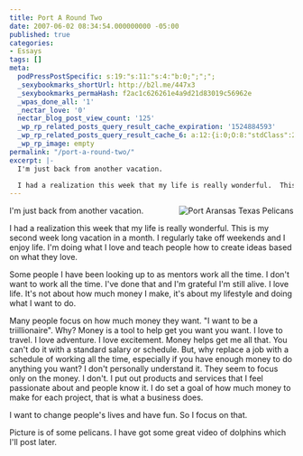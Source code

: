 ```yaml
---
title: Port A Round Two
date: 2007-06-02 08:34:54.000000000 -05:00
published: true
categories:
- Essays
tags: []
meta:
  podPressPostSpecific: s:19:"s:11:"s:4:"b:0;";";";
  _sexybookmarks_shortUrl: http://b2l.me/447x3
  _sexybookmarks_permaHash: f2ac1c626261e4a9d21d83019c56962e
  _wpas_done_all: '1'
  _nectar_love: '0'
  nectar_blog_post_view_count: '125'
  _wp_rp_related_posts_query_result_cache_expiration: '1524884593'
  _wp_rp_related_posts_query_result_cache_6: a:12:{i:0;O:8:"stdClass":2:{s:7:"post_id";s:3:"200";s:5:"score";s:18:"30.907025346333537";}i:1;O:8:"stdClass":2:{s:7:"post_id";s:3:"293";s:5:"score";s:17:"27.51146650060076";}i:2;O:8:"stdClass":2:{s:7:"post_id";s:3:"869";s:5:"score";s:17:"23.25825248031707";}i:3;O:8:"stdClass":2:{s:7:"post_id";s:2:"95";s:5:"score";s:18:"23.242566125593616";}i:4;O:8:"stdClass":2:{s:7:"post_id";s:2:"26";s:5:"score";s:17:"22.56175387264505";}i:5;O:8:"stdClass":2:{s:7:"post_id";s:3:"222";s:5:"score";s:18:"19.893702007524755";}i:6;O:8:"stdClass":2:{s:7:"post_id";s:4:"1801";s:5:"score";s:18:"19.515121555148017";}i:7;O:8:"stdClass":2:{s:7:"post_id";s:3:"585";s:5:"score";s:18:"19.486803679662845";}i:8;O:8:"stdClass":2:{s:7:"post_id";s:3:"146";s:5:"score";s:18:"18.925376873506156";}i:9;O:8:"stdClass":2:{s:7:"post_id";s:3:"206";s:5:"score";s:17:"18.91143953476208";}i:10;O:8:"stdClass":2:{s:7:"post_id";s:4:"1766";s:5:"score";s:18:"18.525784498572417";}i:11;O:8:"stdClass":2:{s:7:"post_id";s:3:"371";s:5:"score";s:18:"17.330110497061177";}}
  _wp_rp_image: empty
permalink: "/port-a-round-two/"
excerpt: |-
  I'm just back from another vacation.

  I had a realization this week that my life is really wonderful.  This is my second week long vacation in a month.  I regularly take off weekends and I enjoy life.  I'm doing what I love and teach people how to create ideas based on what they love.
---
```

<p><a href="https://christopher-sherrod.blisslifepress.com/wp-content/uploads/sites/2/img_3660.jpg" title="Port Aransas Texas Pelicans" rel="nofollow"><img align="right" src="https://christopher-sherrod.blisslifepress.com/wp-content/uploads/sites/2/img_3660.thumbnail.jpg" alt='Port Aransas Texas Pelicans' / rel="nofollow"/></a>I'm just back from another vacation.</p>
<p>I had a realization this week that my life is really wonderful.  This is my second week long vacation in a month.  I regularly take off weekends and I enjoy life.  I'm doing what I love and teach people how to create ideas based on what they love.</p>
<p>Some people I have been looking up to as mentors work all the time.  I don't want to work all the time.  I've done that and I'm grateful I'm still alive.  I love life.  It's not about how much money I make, it's about my lifestyle and doing what I want to do.</p>
<p>Many people focus on how much money they want.  "I want to be a triillionaire".  Why?  Money is a tool to help get you want you want.  I love to travel.  I love adventure.  I love excitement.  Money helps get me all that.  You can't do it with a standard salary or schedule.  But, why replace a job with a schedule of working all the time, especially if you have enough money to do anything you want?  I don't personally understand it.  They seem to focus only on the money.  I don't.  I put out products and services that I feel passionate about and people know it.  I do set a goal of how much money to make for each project, that is what a business does.</p>
<p>I want to change people's lives and have fun.  So I focus on that.</p>
<p>Picture is of some pelicans.  I have got some great video of dolphins which I'll post later.</p>
